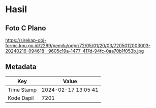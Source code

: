 # Hasil

## Foto C Plano

https://sirekap-obj-formc.kpu.go.id/2269/pemilu/pdpr/72/05/01/20/03/7205012003003-20240216-094618--9605c19a-1477-417d-94fc-0aa70b1f053b.jpg


## Metadata

| Key        | Value               |
| ---------- | ------------------- |
| Time Stamp | 2024-02-17 13:05:41 |
| Kode Dapil | 7201                |



